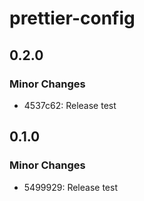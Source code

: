 # prettier-config

## 0.2.0

### Minor Changes

- 4537c62: Release test

## 0.1.0

### Minor Changes

- 5499929: Release test
